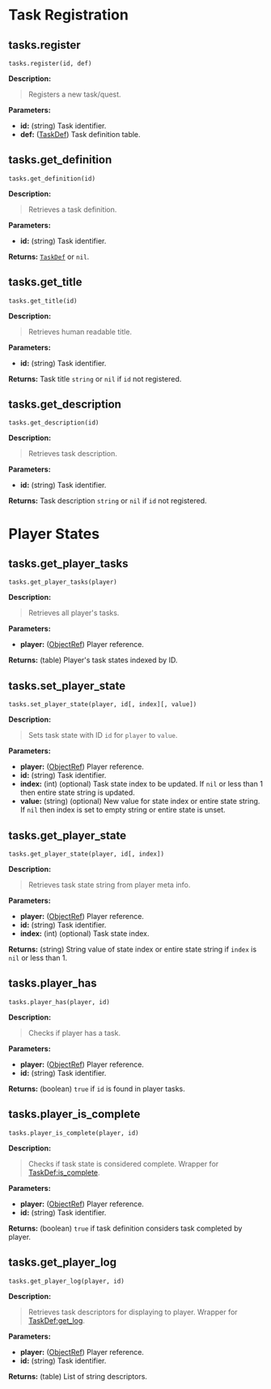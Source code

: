 
# Task Registration

## tasks.register

`tasks.register(id, def)`

__Description:__

> Registers a new task/quest.

__Parameters:__

- __id:__ (string) Task identifier.
- __def:__ ([TaskDef]) Task definition table.


## tasks.get_definition

`tasks.get_definition(id)`

__Description:__

> Retrieves a task definition.

__Parameters:__

- __id:__ (string) Task identifier.

__Returns:__ [`TaskDef`][TaskDef] or `nil`.


## tasks.get_title

`tasks.get_title(id)`

__Description:__

> Retrieves human readable title.

__Parameters:__

- __id:__ (string) Task identifier.

__Returns:__ Task title `string` or `nil` if `id` not registered.


## tasks.get_description

`tasks.get_description(id)`

__Description:__

> Retrieves task description.

__Parameters:__

- __id:__ (string) Task identifier.

__Returns:__ Task description `string` or `nil` if `id` not registered.


# Player States

## tasks.get_player_tasks

`tasks.get_player_tasks(player)`

__Description:__

> Retrieves all player's tasks.

__Parameters:__

- __player:__ ([ObjectRef]) Player reference.

__Returns:__ (table) Player's task states indexed by ID.


## tasks.set_player_state

`tasks.set_player_state(player, id[, index][, value])`

__Description:__

> Sets task state with ID `id` for `player` to `value`.

__Parameters:__

- __player:__ ([ObjectRef]) Player reference.
- __id:__ (string) Task identifier.
- __index:__ (int) (optional) Task state index to be updated. If `nil` or less than 1 then entire
  state string is updated.
- __value:__ (string) (optional) New value for state index or entire state string. If `nil` then
  index is set to empty string or entire state is unset.


## tasks.get_player_state

`tasks.get_player_state(player, id[, index])`

__Description:__

> Retrieves task state string from player meta info.

__Parameters:__

- __player:__ ([ObjectRef]) Player reference.
- __id:__ (string) Task identifier.
- __index:__ (int) (optional) Task state index.

__Returns:__ (string) String value of state index or entire state string if `index` is `nil` or
  less than 1.


## tasks.player_has

`tasks.player_has(player, id)`

__Description:__

> Checks if player has a task.

__Parameters:__

- __player:__ ([ObjectRef]) Player reference.
- __id:__ (string) Task identifier.

__Returns:__ (boolean) `true` if `id` is found in player tasks.


## tasks.player_is_complete

`tasks.player_is_complete(player, id)`

__Description:__

> Checks if task state is considered complete. Wrapper for [TaskDef:is_complete].

__Parameters:__

- __player:__ ([ObjectRef]) Player reference.
- __id:__ (string) Task identifier.

__Returns:__ (boolean) `true` if task definition considers task completed by player.


## tasks.get_player_log

`tasks.get_player_log(player, id)`

__Description:__

> Retrieves task descriptors for displaying to player. Wrapper for [TaskDef:get_log].

__Parameters:__

- __player:__ ([ObjectRef]) Player reference.
- __id:__ (string) Task identifier.

__Returns:__ (table) List of string descriptors.


[ObjectRef]: https://api.luanti.org/class-reference/#objectref
[TaskDef]: tables.md#taskdef
[TaskDef:get_log]: tables.md#taskdefget_log
[TaskDef:is_complete]: tables.md#taskdefis_complete
